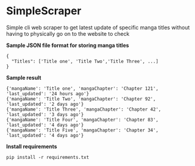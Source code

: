 # SimpleScraper

Simple cli web scraper to get latest update of specific manga titles without having to physically go on to the website to check

**Sample JSON file format for storing manga titles**
```
{
  "Titles": ['Title one', 'Title Two','Title Three', ...]
}
```

**Sample result**
```
{'mangaName': 'Title one', 'mangaChapter': 'Chapter 121', 'last_updated': '24 hours ago'}
{'mangaName': 'Title Two', 'mangaChapter': 'Chapter 92', 'last_updated': '2 days ago'}
{'mangaName': 'Title Three', 'mangaChapter': 'Chapter 42', 'last_updated': '3 days ago'}
{'mangaName': 'Title Four', 'mangaChapter': 'Chapter 83', 'last_updated': '4 days ago'}
{'mangaName': 'Title Five', 'mangaChapter': 'Chapter 34', 'last_updated': '4 days ago'}
```
**Install requirements**
```
pip install -r requirements.txt
```

